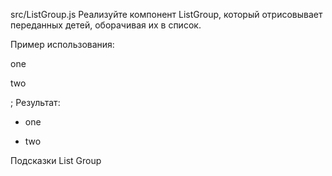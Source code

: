 src/ListGroup.js
Реализуйте компонент ListGroup, который отрисовывает переданных детей, оборачивая их в список.

Пример использования:

<ListGroup>
  <p>one</p>
  <p>two</p>
</ListGroup>;
Результат:

<ul class="list-group">
  <li class="list-group-item"><p>one</p></li>
  <li class="list-group-item"><p>two</p></li>
</ul>
Подсказки
List Group